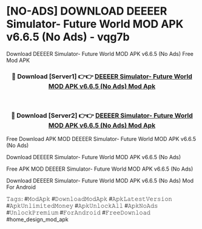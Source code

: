 # [NO-ADS] DOWNLOAD DEEEER Simulator- Future World MOD APK v6.6.5 (No Ads) - vqg7b
Download DEEEER Simulator- Future World MOD APK v6.6.5 (No Ads) Free Mod APK

<div align="center">
<h3>🔴 Download [Server1] 👉👉 <a href="https://apk-comot.site?title=DEEEER_Simulator-_Future_World_MOD_APK_v6.6.5_(No_Ads)">DEEEER Simulator- Future World MOD APK v6.6.5 (No Ads) Mod Apk</a></h3><br>

<h3>🔴 Download [Server2] 👉👉 <a href="https://apk-comot.site?title=DEEEER_Simulator-_Future_World_MOD_APK_v6.6.5_(No_Ads)">DEEEER Simulator- Future World MOD APK v6.6.5 (No Ads) Mod Apk</a></h3>
</div>


Free Download APK MOD DEEEER Simulator- Future World MOD APK v6.6.5 (No Ads)

Download DEEEER Simulator- Future World MOD APK v6.6.5 (No Ads) 

Free APK MOD DEEEER Simulator- Future World MOD APK v6.6.5 (No Ads) 

Download DEEEER Simulator- Future World MOD APK v6.6.5 (No Ads) Mod For Android

𝚃𝚊𝚐𝚜: #𝙼𝚘𝚍𝙰𝚙𝚔 #𝙳𝚘𝚠𝚗𝚕𝚘𝚊𝚍𝙼𝚘𝚍𝙰𝚙𝚔 #𝙰𝚙𝚔𝙻𝚊𝚝𝚎𝚜𝚝𝚅𝚎𝚛𝚜𝚒𝚘𝚗 #𝙰𝚙𝚔𝚄𝚗𝚕𝚒𝚖𝚒𝚝𝚎𝚍𝙼𝚘𝚗𝚎𝚢 #𝙰𝚙𝚔𝚄𝚗𝚕𝚘𝚌𝚔𝙰𝚕𝚕 #𝙰𝚙𝚔𝙽𝚘𝙰𝚍𝚜 #𝚄𝚗𝚕𝚘𝚌𝚔𝙿𝚛𝚎𝚖𝚒𝚞𝚖 #𝙵𝚘𝚛𝙰𝚗𝚍𝚛𝚘𝚒𝚍 #𝙵𝚛𝚎𝚎𝙳𝚘𝚠𝚗𝚕𝚘𝚊𝚍 #home_design_mod_apk